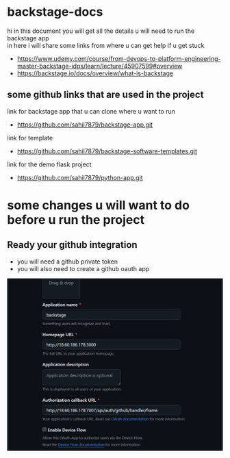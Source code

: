 # backstage-docs
hi in this document you will get all the details u will need to run the backstage app  
in here i will share some links from where u can get help if u get stuck  

- https://www.udemy.com/course/from-devops-to-platform-engineering-master-backstage-idps/learn/lecture/45907599#overview
- https://backstage.io/docs/overview/what-is-backstage

## some github links that are used in the project 
link for backstage app that u can clone where u want to run  
- https://github.com/sahil7879/backstage-app.git

 link for template  
- https://github.com/sahil7879/backstage-software-templates.git

link for the demo flask project  
- https://github.com/sahil7879/python-app.git

# some changes u will want to do before u run the project 

## Ready your github integration 

- you will need a github private token
- you will also need to create a github oauth app 

![ github oauth app Screenshot](images/screenshot1.png)






